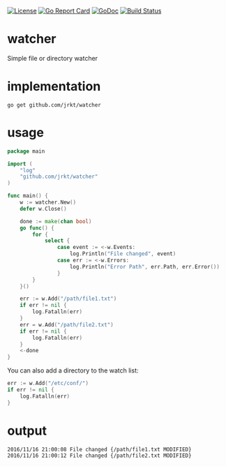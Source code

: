 [![License](http://img.shields.io/:license-gpl3-blue.svg)](http://www.gnu.org/licenses/gpl-3.0.html)
[![Go Report Card](https://goreportcard.com/badge/github.com/jrkt/watcher)](https://goreportcard.com/report/github.com/jrkt/watcher)
[![GoDoc](https://godoc.org/github.com/jrkt/watcher?status.svg)](https://godoc.org/github.com/jrkt/watcher)
[![Build Status](https://travis-ci.org/jrkt/watcher.svg?branch=master)](https://travis-ci.org/jrkt/watcher)

# watcher
Simple file or directory watcher

# implementation

    go get github.com/jrkt/watcher

# usage 

```go
package main

import (
	"log"
	"github.com/jrkt/watcher"
)

func main() {
	w := watcher.New()
	defer w.Close()

	done := make(chan bool)
	go func() {
		for {
			select {
                case event := <-w.Events:
                    log.Println("File changed", event)
                case err := <-w.Errors:
                    log.Println("Error Path", err.Path, err.Error())
                }
		}
	}()

	err := w.Add("/path/file1.txt")
	if err != nil {
		log.Fatalln(err)
	}
	err = w.Add("/path/file2.txt")
	if err != nil {
		log.Fatalln(err)
	}
	<-done
}
```

You can also add a directory to the watch list:

```go
err := w.Add("/etc/conf/")
if err != nil {
    log.Fatalln(err)
}
```

# output

```
2016/11/16 21:00:08 File changed {/path/file1.txt MODIFIED}
2016/11/16 21:00:12 File changed {/path/file2.txt MODIFIED}
```

